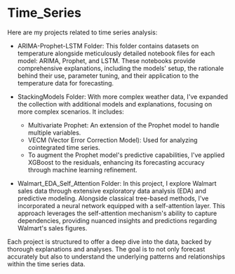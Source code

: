 # Time_Series

Here are my projects related to time series analysis:

- ARIMA-Prophet-LSTM Folder: This folder contains datasets on temperature alongside meticulously detailed notebook files for each model: ARIMA, Prophet, and LSTM. These notebooks provide comprehensive explanations, including the models' setup, the rationale behind their use, parameter tuning, and their application to the temperature data for forecasting.

- StackingModels Folder: With more complex weather data, I've expanded the collection with additional models and explanations, focusing on more complex scenarios. It includes:

    - Multivariate Prophet: An extension of the Prophet model to handle multiple variables.
    - VECM (Vector Error Correction Model): Used for analyzing cointegrated time series.
    - To augment the Prophet model's predictive capabilities, I've applied XGBoost to the residuals, enhancing its forecasting accuracy through machine learning refinement.

- Walmart_EDA_Self_Attention Folder: In this project, I explore Walmart sales data through extensive exploratory data analysis (EDA) and predictive modeling. Alongside classical tree-based methods, I've incorporated a neural network equipped with a self-attention layer. This approach leverages the self-attention mechanism's ability to capture dependencies, providing nuanced insights and predictions regarding Walmart's sales figures.

Each project is structured to offer a deep dive into the data, backed by thorough explanations and analyses. The goal is to not only forecast accurately but also to understand the underlying patterns and relationships within the time series data.